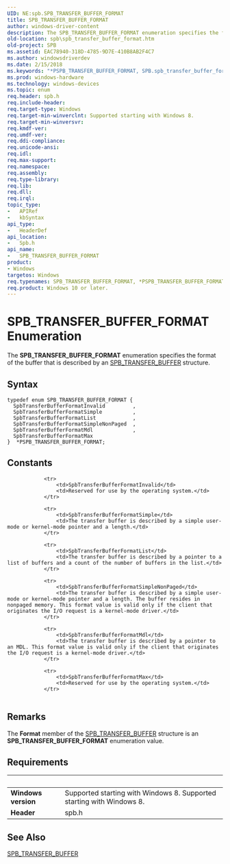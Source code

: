 ```yaml
---
UID: NE:spb.SPB_TRANSFER_BUFFER_FORMAT
title: SPB_TRANSFER_BUFFER_FORMAT
author: windows-driver-content
description: The SPB_TRANSFER_BUFFER_FORMAT enumeration specifies the format of the buffer that is described by an SPB_TRANSFER_BUFFER structure.
old-location: spb\spb_transfer_buffer_format.htm
old-project: SPB
ms.assetid: EAC78940-318D-4785-9D7E-410B8AB2F4C7
ms.author: windowsdriverdev
ms.date: 2/15/2018
ms.keywords: "*PSPB_TRANSFER_BUFFER_FORMAT, SPB.spb_transfer_buffer_format, SPB_TRANSFER_BUFFER_FORMAT, SPB_TRANSFER_BUFFER_FORMAT enumeration [Buses], SpbTransferBufferFormatInvalid, SpbTransferBufferFormatList, SpbTransferBufferFormatMax, SpbTransferBufferFormatMdl, SpbTransferBufferFormatSimple, SpbTransferBufferFormatSimpleNonPaged, spb/SPB_TRANSFER_BUFFER_FORMAT, spb/SpbTransferBufferFormatInvalid, spb/SpbTransferBufferFormatList, spb/SpbTransferBufferFormatMax, spb/SpbTransferBufferFormatMdl, spb/SpbTransferBufferFormatSimple, spb/SpbTransferBufferFormatSimpleNonPaged"
ms.prod: windows-hardware
ms.technology: windows-devices
ms.topic: enum
req.header: spb.h
req.include-header: 
req.target-type: Windows
req.target-min-winverclnt: Supported starting with Windows 8.
req.target-min-winversvr: 
req.kmdf-ver: 
req.umdf-ver: 
req.ddi-compliance: 
req.unicode-ansi: 
req.idl: 
req.max-support: 
req.namespace: 
req.assembly: 
req.type-library: 
req.lib: 
req.dll: 
req.irql: 
topic_type:
-	APIRef
-	kbSyntax
api_type:
-	HeaderDef
api_location:
-	Spb.h
api_name:
-	SPB_TRANSFER_BUFFER_FORMAT
product:
- Windows
targetos: Windows
req.typenames: SPB_TRANSFER_BUFFER_FORMAT, *PSPB_TRANSFER_BUFFER_FORMAT
req.product: Windows 10 or later.
---
```


# SPB_TRANSFER_BUFFER_FORMAT Enumeration
The <b>SPB_TRANSFER_BUFFER_FORMAT</b> enumeration specifies the format of the buffer that is described by an <a href="https://msdn.microsoft.com/library/windows/hardware/hh406215">SPB_TRANSFER_BUFFER</a> structure.

## Syntax
```
typedef enum SPB_TRANSFER_BUFFER_FORMAT {
  SpbTransferBufferFormatInvalid         ,
  SpbTransferBufferFormatSimple          ,
  SpbTransferBufferFormatList            ,
  SpbTransferBufferFormatSimpleNonPaged  ,
  SpbTransferBufferFormatMdl             ,
  SpbTransferBufferFormatMax
}  *PSPB_TRANSFER_BUFFER_FORMAT;
```

## Constants

<table>
            
                <tr>
                    <td>SpbTransferBufferFormatInvalid</td>
                    <td>Reserved for use by the operating system.</td>
                </tr>
            
                <tr>
                    <td>SpbTransferBufferFormatSimple</td>
                    <td>The transfer buffer is described by a simple user-mode or kernel-mode pointer and a length.</td>
                </tr>
            
                <tr>
                    <td>SpbTransferBufferFormatList</td>
                    <td>The transfer buffer is described by a pointer to a list of buffers and a count of the number of buffers in the list.</td>
                </tr>
            
                <tr>
                    <td>SpbTransferBufferFormatSimpleNonPaged</td>
                    <td>The transfer buffer is described by a simple user-mode or kernel-mode pointer and a length. The buffer resides in nonpaged memory. This format value is valid only if the client that originates the I/O request is a kernel-mode driver.</td>
                </tr>
            
                <tr>
                    <td>SpbTransferBufferFormatMdl</td>
                    <td>The transfer buffer is described by a pointer to an MDL. This format value is valid only if the client that originates the I/O request is a kernel-mode driver.</td>
                </tr>
            
                <tr>
                    <td>SpbTransferBufferFormatMax</td>
                    <td>Reserved for use by the operating system.</td>
                </tr>
</table>

## Remarks

The <b>Format</b> member of the <a href="https://msdn.microsoft.com/library/windows/hardware/hh406215">SPB_TRANSFER_BUFFER</a> structure is an <b>SPB_TRANSFER_BUFFER_FORMAT</b> enumeration value.

## Requirements
| &nbsp; | &nbsp; |
| ---- |:---- |
| **Windows version** | Supported starting with Windows 8. Supported starting with Windows 8. |
| **Header** | spb.h |

## See Also

<a href="https://msdn.microsoft.com/library/windows/hardware/hh406215">SPB_TRANSFER_BUFFER</a>